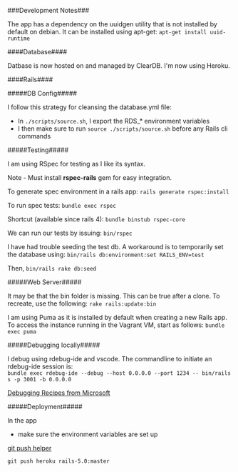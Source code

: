###Development Notes###

The app has a dependency on the uuidgen utility that is not installed by default on debian. It can be installed using apt-get:
`apt-get install uuid-runtime`

####Database####

Datbase is now hosted on and managed by ClearDB. I'm now using Heroku.
  
####Rails####
    
#####DB Config#####

I follow this strategy for cleansing the database.yml file:
* In `./scripts/source.sh`, I export the RDS_* environment variables
* I then make sure to run `source ./scripts/source.sh` before any Rails cli commands

#####Testing#####

I am using RSpec for testing as I like its syntax.

Note -
Must install __rspec-rails__ gem for easy integration.

To generate spec environment in a rails app:
`rails generate rspec:install`

To run spec tests:
`bundle exec rspec`

Shortcut (available since rails 4):
`bundle binstub rspec-core`

We can run our tests by issuing:
`bin/rspec`

I have had trouble seeding the test db. A workaround is to temporarily set the database using:
`bin/rails db:environment:set RAILS_ENV=test`

Then,
`bin/rails rake db:seed`

#####Web Server#####

It may be that the bin folder is missing. This can be true after a clone. To recreate, use the following:
`rake rails:update:bin`

I am using Puma as it is installed by default when creating a new Rails app. To access the instance running in the Vagrant VM, start as follows:
`bundle exec puma`

#####Debugging locally#####

I debug using rdebug-ide and vscode. The commandline to initiate an rdebug-ide session is:  
`bundle exec rdebug-ide --debug --host 0.0.0.0 --port 1234 -- bin/rails s -p 3001 -b 0.0.0.0`

[Debugging Recipes from Microsoft](https://github.com/microsoft/vscode-recipes/tree/master/debugging-Ruby-on-Rails)

#####Deployment#####

In the app
* make sure the environment variables are set up

[git push helper](https://help.github.com/articles/pushing-to-a-remote/)

`git push heroku rails-5.0:master`

